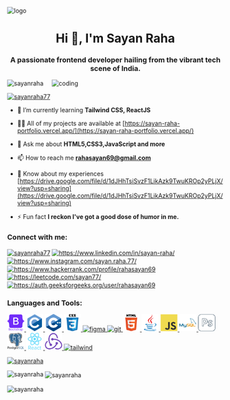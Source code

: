 ![logo](https://user-images.githubusercontent.com/74038190/213910845-af37a709-8995-40d6-be59-724526e3c3d7.gif)
<h1 align="center">Hi 👋, I'm Sayan Raha</h1>
<h3 align="center">A passionate frontend developer hailing from the vibrant tech scene of India.</h3>
<img align="right" alt="coding" width="400"  src="https://user-images.githubusercontent.com/115187902/230700872-d5f44b85-56c7-4e27-80a4-6e2db901e60c.gif">
<p align="left"> <img src="https://komarev.com/ghpvc/?username=sayanraha&label=Profile%20views&color=0e75b6&style=flat" alt="sayanraha" /> </p>



<p align="left"> <a href="https://twitter.com/sayanraha77" target="blank"><img src="https://img.shields.io/twitter/follow/sayanraha77?logo=twitter&style=for-the-badge" alt="sayanraha77" /></a> </p>

- 🌱 I’m currently learning **Tailwind CSS, ReactJS**

- 👨‍💻 All of my projects are available at [https://sayan-raha-portfolio.vercel.app/](https://sayan-raha-portfolio.vercel.app/)

- 💬 Ask me about **HTML5,CSS3,JavaScript and more**

- 📫 How to reach me **rahasayan69@gmail.com**

- 📄 Know about my experiences [https://drive.google.com/file/d/1dJHhTsiSvzF1LikAzk9TwuKROp2yPLjX/view?usp=sharing](https://drive.google.com/file/d/1dJHhTsiSvzF1LikAzk9TwuKROp2yPLjX/view?usp=sharing)

- ⚡ Fun fact **I reckon I've got a good dose of humor in me.**

<h3 align="left">Connect with me:</h3>
<p align="left">
<a href="https://twitter.com/sayanraha77" target="blank"><img align="center" src="https://raw.githubusercontent.com/rahuldkjain/github-profile-readme-generator/master/src/images/icons/Social/twitter.svg" alt="sayanraha77" height="30" width="40" /></a>
<a href="https://linkedin.com/in/https://www.linkedin.com/in/sayan-raha/" target="blank"><img align="center" src="https://raw.githubusercontent.com/rahuldkjain/github-profile-readme-generator/master/src/images/icons/Social/linked-in-alt.svg" alt="https://www.linkedin.com/in/sayan-raha/" height="30" width="40" /></a>
<a href="https://instagram.com/https://www.instagram.com/sayan.raha.77/" target="blank"><img align="center" src="https://raw.githubusercontent.com/rahuldkjain/github-profile-readme-generator/master/src/images/icons/Social/instagram.svg" alt="https://www.instagram.com/sayan.raha.77/" height="30" width="40" /></a>
<a href="https://www.hackerrank.com/https://www.hackerrank.com/profile/rahasayan69" target="blank"><img align="center" src="https://raw.githubusercontent.com/rahuldkjain/github-profile-readme-generator/master/src/images/icons/Social/hackerrank.svg" alt="https://www.hackerrank.com/profile/rahasayan69" height="30" width="40" /></a>
<a href="https://www.leetcode.com/https://leetcode.com/sayan77/" target="blank"><img align="center" src="https://raw.githubusercontent.com/rahuldkjain/github-profile-readme-generator/master/src/images/icons/Social/leet-code.svg" alt="https://leetcode.com/sayan77/" height="30" width="40" /></a>
<a href="https://auth.geeksforgeeks.org/user/https://auth.geeksforgeeks.org/user/rahasayan69" target="blank"><img align="center" src="https://raw.githubusercontent.com/rahuldkjain/github-profile-readme-generator/master/src/images/icons/Social/geeks-for-geeks.svg" alt="https://auth.geeksforgeeks.org/user/rahasayan69" height="30" width="40" /></a>
</p>

<h3 align="left">Languages and Tools:</h3>
<p align="left"> <a href="https://getbootstrap.com" target="_blank" rel="noreferrer"> <img src="https://raw.githubusercontent.com/devicons/devicon/master/icons/bootstrap/bootstrap-plain-wordmark.svg" alt="bootstrap" width="40" height="40"/> </a> <a href="https://www.cprogramming.com/" target="_blank" rel="noreferrer"> <img src="https://raw.githubusercontent.com/devicons/devicon/master/icons/c/c-original.svg" alt="c" width="40" height="40"/> </a> <a href="https://www.w3schools.com/cpp/" target="_blank" rel="noreferrer"> <img src="https://raw.githubusercontent.com/devicons/devicon/master/icons/cplusplus/cplusplus-original.svg" alt="cplusplus" width="40" height="40"/> </a> <a href="https://www.w3schools.com/css/" target="_blank" rel="noreferrer"> <img src="https://raw.githubusercontent.com/devicons/devicon/master/icons/css3/css3-original-wordmark.svg" alt="css3" width="40" height="40"/> </a> <a href="https://www.figma.com/" target="_blank" rel="noreferrer"> <img src="https://www.vectorlogo.zone/logos/figma/figma-icon.svg" alt="figma" width="40" height="40"/> </a> <a href="https://git-scm.com/" target="_blank" rel="noreferrer"> <img src="https://www.vectorlogo.zone/logos/git-scm/git-scm-icon.svg" alt="git" width="40" height="40"/> </a> <a href="https://www.w3.org/html/" target="_blank" rel="noreferrer"> <img src="https://raw.githubusercontent.com/devicons/devicon/master/icons/html5/html5-original-wordmark.svg" alt="html5" width="40" height="40"/> </a> <a href="https://www.java.com" target="_blank" rel="noreferrer"> <img src="https://raw.githubusercontent.com/devicons/devicon/master/icons/java/java-original.svg" alt="java" width="40" height="40"/> </a> <a href="https://developer.mozilla.org/en-US/docs/Web/JavaScript" target="_blank" rel="noreferrer"> <img src="https://raw.githubusercontent.com/devicons/devicon/master/icons/javascript/javascript-original.svg" alt="javascript" width="40" height="40"/> </a> <a href="https://www.mysql.com/" target="_blank" rel="noreferrer"> <img src="https://raw.githubusercontent.com/devicons/devicon/master/icons/mysql/mysql-original-wordmark.svg" alt="mysql" width="40" height="40"/> </a> <a href="https://www.photoshop.com/en" target="_blank" rel="noreferrer"> <img src="https://raw.githubusercontent.com/devicons/devicon/master/icons/photoshop/photoshop-line.svg" alt="photoshop" width="40" height="40"/> </a> <a href="https://www.postgresql.org" target="_blank" rel="noreferrer"> <img src="https://raw.githubusercontent.com/devicons/devicon/master/icons/postgresql/postgresql-original-wordmark.svg" alt="postgresql" width="40" height="40"/> </a> <a href="https://reactjs.org/" target="_blank" rel="noreferrer"> <img src="https://raw.githubusercontent.com/devicons/devicon/master/icons/react/react-original-wordmark.svg" alt="react" width="40" height="40"/> </a> <a href="https://redux.js.org" target="_blank" rel="noreferrer"> <img src="https://raw.githubusercontent.com/devicons/devicon/master/icons/redux/redux-original.svg" alt="redux" width="40" height="40"/> </a> <a href="https://tailwindcss.com/" target="_blank" rel="noreferrer"> <img src="https://www.vectorlogo.zone/logos/tailwindcss/tailwindcss-icon.svg" alt="tailwind" width="40" height="40"/> </a> </p>

<p align="left"> <a href="https://github.com/ryo-ma/github-profile-trophy"><img src="https://github-profile-trophy.vercel.app/?username=sayanraha" alt="sayanraha" /></a> </p>
<p><img align="left" src="https://github-readme-stats.vercel.app/api/top-langs?username=sayanraha&show_icons=true&locale=en&layout=compact" alt="sayanraha" /></p>

<p>&nbsp;<img align="center" src="https://github-readme-stats.vercel.app/api?username=sayanraha&show_icons=true&locale=en" alt="sayanraha" /></p>

<p><img align="center" src="https://github-readme-streak-stats.herokuapp.com/?user=sayanraha&" alt="sayanraha" /></p>
